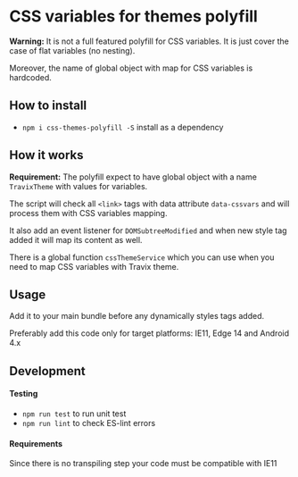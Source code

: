 # CSS variables for themes polyfill

**Warning:** It is not a full featured polyfill for CSS variables. It is just cover the case of flat variables (no nesting).

Moreover, the name of global object with map for CSS variables is hardcoded.

## How to install
- `npm i css-themes-polyfill -S` install as a dependency

## How it works
**Requirement:** The polyfill expect to have global object with a name `TravixTheme` with values for variables.

The script will check all `<link>` tags with data attribute `data-cssvars` and will process them with CSS variables mapping.

It also add an event listener for `DOMSubtreeModified` and when new style tag added it will map its content as well.

There is a global function `cssThemeService` which you can use when you need to map CSS variables with Travix theme.

## Usage
Add it to your main bundle before any dynamically styles tags added.

Preferably add this code only for target platforms: IE11, Edge 14 and Android 4.x




## Development

#### Testing

- `npm run test` to run unit test
- `npm run lint` to check ES-lint errors

#### Requirements
Since there is no transpiling step your code must be compatible with IE11
